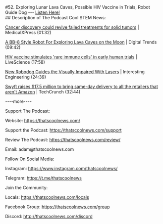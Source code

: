 #52. Exploring Lunar Lava Caves, Possible HIV Vaccine in Trials, Robot Guide Dog
        ---
        [Listen Here!](https://thatscoolnews.podbean.com/e/52-exploring-lunar-lava-caves-possible-hiv-vaccine-in-trials-robot-guide-dog/) \
        ## Description of The Podcast
        Cool STEM News:
<p style="text-align:left;"><a href='https://medicalxpress.com/news/2021-04-cancer-discovery-revive-treatments-solid.html'>Cancer discovery could revive failed treatments for solid tumors</a> | MedicalXPress (01:32)</p>

<p style="text-align:left;"><a href='https://www.digitaltrends.com/features/spherical-robot-moon-cave-exploration/'>A BB-8 Style Robot For Exploring Lava Caves on the Moon</a> | Digital Trends (09:42)</p>

<p style="text-align:left;"><a href='https://www.livescience.com/early-hiv-vaccine-trial-results.html'>HIV vaccine stimulates 'rare immune cells' in early human trials</a> | LiveScience (17:58)</p>

<p style="text-align:left;"><a href='https://interestingengineering.com/new-robodog-guides-visually-impaired-with-lasers-gps'>New Robodog Guides the Visually Impaired With Lasers</a> | Interesting Engineering (24:39)</p>

<p style="text-align:left;"><a href='https://techcrunch.com/2021/04/07/swyft-raises-17-5-million-to-bring-same-day-delivery-to-all-the-retailers-that-arent-amazon/'>Swyft raises $17.5 million to bring same-day delivery to all the retailers that aren't Amazon</a> | TechCrunch (32:44)</p>

<p style="text-align:left;">----more----</p>

Support The Podcast:
<p style="text-align:left;">Website: <a href='https://thatscoolnews.com/'>https://thatscoolnews.com/</a></p>

<p style="text-align:left;">Support the Podcast: <a href='https://thatscoolnews.com/support'>https://thatscoolnews.com/support</a></p>

<p style="text-align:left;">Review The Podcast: <a href='https://thatscoolnews.com/review/'>https://thatscoolnews.com/review/</a></p>

<p style="text-align:left;">Email: adam@thatscoolnews.com</p>

Follow On Social Media:
<p>Instagram: <a href='https://www.instagram.com/thatscoolnews/'>https://www.instagram.com/thatscoolnews/ </a></p>

<p>Telegram: <a href='https://t.me/thatscoolnews'>https://t.me/thatscoolnews</a> </p>

Join the Community:
<p style="text-align:left;">Locals: <a href='https://thatscoolnews.com/locals'>https://thatscoolnews.com/locals</a></p>

<p style="text-align:left;">Facebook Group: <a href='https://thatscoolnews.com/group'>https://thatscoolnews.com/group </a></p>

<p style="text-align:left;">Discord: <a href='http://thatscoolnews.com/discord'>http://thatscoolnews.com/discord</a></p>

